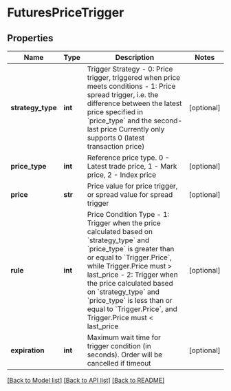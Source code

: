 # FuturesPriceTrigger

## Properties
Name | Type | Description | Notes
------------ | ------------- | ------------- | -------------
**strategy_type** | **int** | Trigger Strategy   - 0: Price trigger, triggered when price meets conditions  - 1: Price spread trigger, i.e. the difference between the latest price specified in &#x60;price_type&#x60; and the second-last price Currently only supports 0 (latest transaction price) | [optional] 
**price_type** | **int** | Reference price type. 0 - Latest trade price, 1 - Mark price, 2 - Index price | [optional] 
**price** | **str** | Price value for price trigger, or spread value for spread trigger | [optional] 
**rule** | **int** | Price Condition Type  - 1: Trigger when the price calculated based on &#x60;strategy_type&#x60; and &#x60;price_type&#x60; is greater than or equal to &#x60;Trigger.Price&#x60;, while Trigger.Price must &gt; last_price - 2: Trigger when the price calculated based on &#x60;strategy_type&#x60; and &#x60;price_type&#x60; is less than or equal to &#x60;Trigger.Price&#x60;, and Trigger.Price must &lt; last_price | [optional] 
**expiration** | **int** | Maximum wait time for trigger condition (in seconds). Order will be cancelled if timeout | [optional] 

[[Back to Model list]](../README.md#documentation-for-models) [[Back to API list]](../README.md#documentation-for-api-endpoints) [[Back to README]](../README.md)


